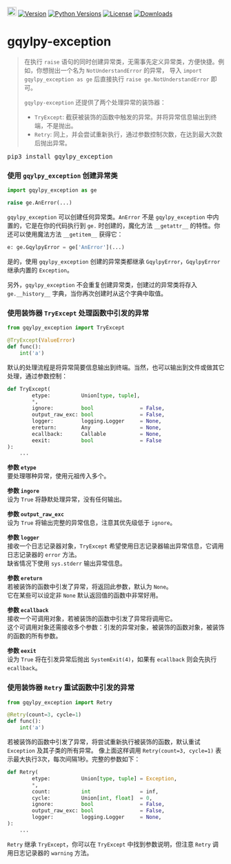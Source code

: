 [<img alt="LOGO" src="http://www.gqylpy.com/static/img/favicon.ico" height="21" width="21"/>](http://www.gqylpy.com)
[![Version](https://img.shields.io/pypi/v/gqylpy_exception)](https://pypi.org/project/gqylpy_exception/)
[![Python Versions](https://img.shields.io/pypi/pyversions/gqylpy_exception)](https://pypi.org/project/gqylpy_exception)
[![License](https://img.shields.io/pypi/l/gqylpy_exception)](https://github.com/gqylpy/gqylpy-exception/blob/master/LICENSE)
[![Downloads](https://pepy.tech/badge/gqylpy_exception/month)](https://pepy.tech/project/gqylpy_exception)

# gqylpy-exception


> 在执行 `raise` 语句的同时创建异常类，无需事先定义异常类，方便快捷。例如，你想抛出一个名为 `NotUnderstandError` 的异常，
> 导入 `import gqylpy_exception as ge` 后直接执行 `raise ge.NotUnderstandError` 即可。
> 
> `gqylpy-exception` 还提供了两个处理异常的装饰器：
> - `TryExcept`: 截获被装饰的函数中触发的异常。并将异常信息输出到终端，不是抛出。
> - `Retry`: 同上，并会尝试重新执行，通过参数控制次数，在达到最大次数后抛出异常。

<kbd>pip3 install gqylpy_exception</kbd>


### 使用 `gqylpy_exception` 创建异常类
```python
import gqylpy_exception as ge

raise ge.AnError(...)
```
`gqylpy_exception` 可以创建任何异常类。`AnError` 不是 `gqylpy_exception` 中内置的，它是在你的代码执行到 `ge.` 
时创建的，魔化方法 `__getattr__` 的特性。你还可以使用魔法方法 `__getitem__` 获得它：
```python
e: ge.GqylpyError = ge['AnError'](...)
```
是的，使用 `gqylpy_exception` 创建的异常类都继承 `GqylpyError`，`GqylpyError` 继承内置的 `Exception`。

另外，`gqylpy_exception` 不会重复创建异常类，创建过的异常类将存入 `ge.__history__` 字典，当你再次创建时从这个字典中取值。


### 使用装饰器 `TryExcept` 处理函数中引发的异常
```python
from gqylpy_exception import TryExcept

@TryExcept(ValueError)
def func():
    int('a')
```
默认的处理流程是将异常简要信息输出到终端。当然，也可以输出到文件或做其它处理，通过参数控制：
```python
def TryExcept(
        etype:          Union[type, tuple],
        *,
        ignore:         bool               = False,
        output_raw_exc: bool               = False,
        logger:         logging.Logger     = None,
        ereturn:        Any                = None,
        ecallback:      Callable           = None,
        eexit:          bool               = False
):
    ...
```
__参数 `etype`__<br>
要处理哪种异常，使用元祖传入多个。

__参数 `ingore`__<br>
设为 `True` 将静默处理异常，没有任何输出。

__参数 `output_raw_exc`__<br>
设为 `True` 将输出完整的异常信息，注意其优先级低于 `ignore`。 

__参数 `logger`__<br>
接收一个日志记录器对象，`TryExcept` 希望使用日志记录器输出异常信息，它调用日志记录器的 `error` 方法。<br>
缺省情况下使用 `sys.stderr` 输出异常信息。

__参数 `ereturn`__<br>
若被装饰的函数中引发了异常，将返回此参数，默认为 `None`。<br>
它在某些可以设定非 `None` 默认返回值的函数中非常好用。

__参数 `ecallback`__<br>
接收一个可调用对象，若被装饰的函数中引发了异常将调用它。<br>
这个可调用对象还需接收多个参数：引发的异常对象，被装饰的函数对象，被装饰的函数的所有参数。

__参数 `eexit`__<br>
设为 `True` 将在引发异常后抛出 `SystemExit(4)`，如果有 `ecallback` 则会先执行 `ecallback`。

### 使用装饰器 `Retry` 重试函数中引发的异常
```python
from gqylpy_exception import Retry

@Retry(count=3, cycle=1)
def func():
    int('a')
```
若被装饰的函数中引发了异常，将尝试重新执行被装饰的函数，默认重试 `Exception` 及其子类的所有异常。
像上面这样调用 `Retry(count=3, cycle=1)` 表示最大执行3次，每次间隔1秒。完整的参数如下：
```python
def Retry(
        etype:          Union[type, tuple] = Exception,
        *,
        count:          int                = inf,
        cycle:          Union[int, float]  = 0,
        ignore:         bool               = False,
        output_raw_exc: bool               = False,
        logger:         logging.Logger     = None,
):
    ...
```
`Retry` 继承 `TryExcept`，你可以在 `TryExcept` 中找到参数说明，但注意 `Retry` 调用日志记录器的 `warning` 方法。
